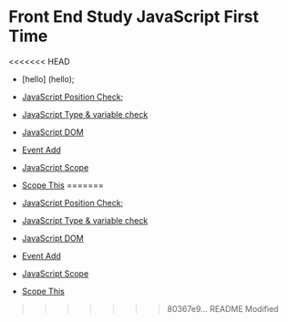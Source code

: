 # Front End Study JavaScript First Time
<<<<<<< HEAD
- [hello] (hello);
- [JavaScript Position Check](https://github.com/radpotato/front-end-beginner-camp/blob/master/first-time/index-js-dom.html);
- [JavaScript Type &amp; variable check](https://github.com/radpotato/front-end-beginner-camp/blob/master/first-time/index-js-type.html)
- [JavaScript DOM](https://github.com/radpotato/front-end-beginner-camp/blob/master/first-time/index-js-dom.html)
- [Event Add](https://github.com/radpotato/front-end-beginner-camp/blob/master/first-time/index-js-event.html)
- [JavaScript Scope](https://github.com/radpotato/front-end-beginner-camp/blob/master/first-time/index-js-scope.html)
- [Scope This](https://github.com/radpotato/front-end-beginner-camp/blob/master/first-time/index-js-this.html)
=======

- [JavaScript Position Check](index-js-pos.html);
- [JavaScript Type &amp; variable check](index-js-type.html)
- [JavaScript DOM](index-js-dom.html)
- [Event Add](index-js-event.html)
- [JavaScript Scope](index-js-scope.html)
- [Scope This](index-js-this.html)
>>>>>>> 80367e9... README Modified
